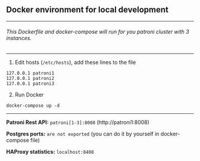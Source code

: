 ## Docker environment for local development

---

###### This Dockerfile and docker-compose will run for you patroni cluster with 3 instances.

---

1. Edit hosts (`/etc/hosts`), add these lines to the file
``` 
127.0.0.1 patroni1
127.0.0.1 patroni2
127.0.0.1 patroni3
```
2. Run Docker
```
docker-compose up -d
```

--- 
**Patroni Rest API:** `patroni[1-3]:8008` (http://patroni1:8008)

**Postgres ports:** `are not exported` (you can do it by yourself in docker-compose file)

**HAProxy statistics:** `localhost:8408`
